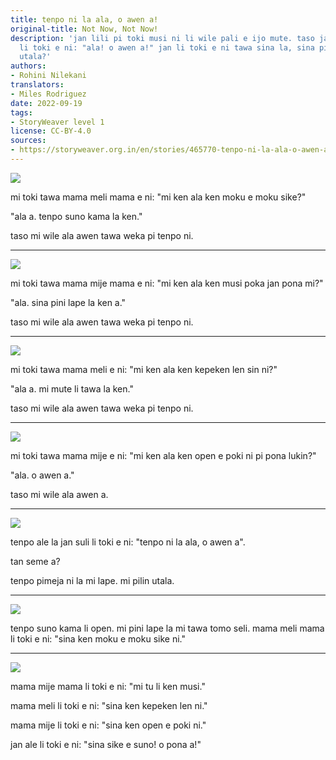 ```yaml
---
title: tenpo ni la ala, o awen a!
original-title: Not Now, Not Now!
description: 'jan lili pi toki musi ni li wile pali e ijo mute. taso jan suli ale
  li toki e ni: "ala! o awen a!" jan li toki e ni tawa sina la, sina pilin ala pilin
  utala?'
authors:
- Rohini Nilekani
translators:
- Miles Rodriguez
date: 2022-09-19
tags:
- StoryWeaver level 1
license: CC-BY-4.0
sources:
- https://storyweaver.org.in/en/stories/465770-tenpo-ni-la-ala-o-awen-a
---
```


![](https://storage.googleapis.com/static.storyweaver.org.in/illustration_crops/339/size7/af14cc9424214ff4a7b8413e00473442.jpg)

mi toki tawa mama meli mama e ni: "mi ken ala ken moku e moku sike?"

"ala a. tenpo suno kama la ken."

taso mi wile ala awen tawa weka pi tenpo ni.

---

![](https://storage.googleapis.com/static.storyweaver.org.in/illustration_crops/340/size7/c78c742bf091bd43b71e1d92124942b2.jpg)

mi toki tawa mama mije mama e ni: "mi ken ala ken musi poka jan pona mi?"

"ala. sina pini lape la ken a."

taso mi wile ala awen tawa weka pi tenpo ni.

---

![](https://storage.googleapis.com/static.storyweaver.org.in/illustration_crops/341/size7/58629a2e675e7ba4456fecf11db63b5d.jpg)

mi toki tawa mama meli e ni: "mi ken ala ken kepeken len sin ni?"

"ala a. mi mute li tawa la ken."

taso mi wile ala awen tawa weka pi tenpo ni.

---

![](https://storage.googleapis.com/static.storyweaver.org.in/illustration_crops/342/size7/75a30fb7aa74ea6e0528e8adfb18f912.jpg)

mi toki tawa mama mije e ni: "mi ken ala ken open e poki ni pi pona lukin?"

"ala. o awen a."

taso mi wile ala awen a.

---

![](https://storage.googleapis.com/static.storyweaver.org.in/illustration_crops/343/size7/9ae6eb29278eb1ae5e79d0000682ebe8.jpg)

tenpo ale la jan suli li toki e ni: "tenpo ni la ala, o awen a".

tan seme a?

tenpo pimeja ni la mi lape. mi pilin utala.

---

![](https://storage.googleapis.com/static.storyweaver.org.in/illustration_crops/344/size7/13eda5c389aca934c03c80eb552331aa.jpg)

tenpo suno kama li open. mi pini lape la mi tawa tomo seli. mama meli mama li toki e ni: "sina ken moku e moku sike ni."

---

![](https://storage.googleapis.com/static.storyweaver.org.in/illustration_crops/3452/size7/c30d145272741b7e60a3530a053d3dc9.jpg)

mama mije mama li toki e ni: "mi tu li ken musi."

mama meli li toki e ni: "sina ken kepeken len ni."

mama mije li toki e ni: "sina ken open e poki ni."

jan ale li toki e ni: "sina sike e suno! o pona a!"
